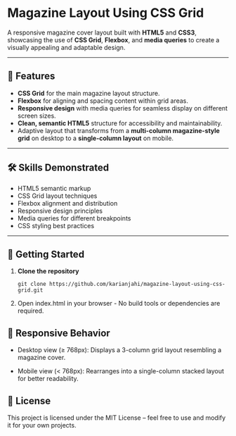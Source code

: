 # Magazine Layout Using CSS Grid

A responsive magazine cover layout built with **HTML5** and **CSS3**, showcasing the use of **CSS Grid**, **Flexbox**, and **media queries** to create a visually appealing and adaptable design.

---

## 📌 Features

- **CSS Grid** for the main magazine layout structure.
- **Flexbox** for aligning and spacing content within grid areas.
- **Responsive design** with media queries for seamless display on different screen sizes.
- **Clean, semantic HTML5** structure for accessibility and maintainability.
- Adaptive layout that transforms from a **multi-column magazine-style grid** on desktop to a **single-column layout** on mobile.

---

## 🛠 Skills Demonstrated

- HTML5 semantic markup
- CSS Grid layout techniques
- Flexbox alignment and distribution
- Responsive design principles
- Media queries for different breakpoints
- CSS styling best practices

---


## 🚀 Getting Started

1. **Clone the repository**  
   ```
   git clone https://github.com/karianjahi/magazine-layout-using-css-grid.git
   ```

2. Open index.html in your browser - No build tools or dependencies are required.

## 📱 Responsive Behavior
- Desktop view (≥ 768px):
Displays a 3-column grid layout resembling a magazine cover.

- Mobile view (< 768px):
Rearranges into a single-column stacked layout for better readability.


## 📜 License
This project is licensed under the MIT License – feel free to use and modify it for your own projects.
